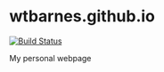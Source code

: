 # wtbarnes.github.io
[![Build Status](https://travis-ci.org/wtbarnes/wtbarnes.github.io.svg?branch=sources)](https://travis-ci.org/wtbarnes/wtbarnes.github.io)

My personal webpage
